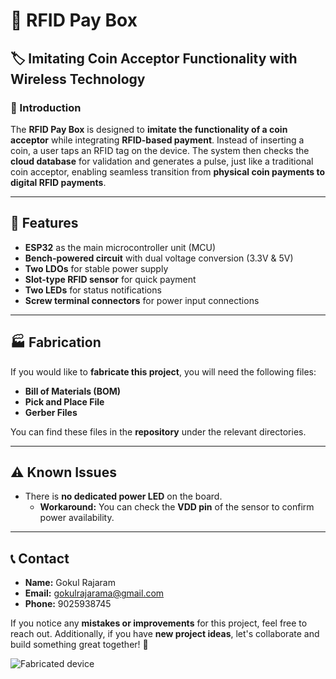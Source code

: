 # 📡 RFID Pay Box

## 🏷️ Imitating Coin Acceptor Functionality with Wireless Technology

### 📖 Introduction

The **RFID Pay Box** is designed to **imitate the functionality of a coin acceptor** while integrating **RFID-based payment**. Instead of inserting a coin, a user taps an RFID tag on the device. The system then checks the **cloud database** for validation and generates a pulse, just like a traditional coin acceptor, enabling seamless transition from **physical coin payments to digital RFID payments**.

---

## 🚀 Features

- **ESP32** as the main microcontroller unit (MCU)
- **Bench-powered circuit** with dual voltage conversion (3.3V & 5V)
- **Two LDOs** for stable power supply
- **Slot-type RFID sensor** for quick payment
- **Two LEDs** for status notifications
- **Screw terminal connectors** for power input connections

---

## 🏭 Fabrication

If you would like to **fabricate this project**, you will need the following files:

- **Bill of Materials (BOM)**
- **Pick and Place File**
- **Gerber Files**

You can find these files in the **repository** under the relevant directories.

---

## ⚠️ Known Issues

- There is **no dedicated power LED** on the board.
  - **Workaround:** You can check the **VDD pin** of the sensor to confirm power availability.

---

## 📞 Contact

- **Name:** Gokul Rajaram
- **Email:** [gokulrajarama@gmail.com](mailto\:gokulrajarama@gmail.com)
- **Phone:** 9025938745

If you notice any **mistakes or improvements** for this project, feel free to reach out. Additionally, if you have **new project ideas**, let's collaborate and build something great together! 🚀

![Fabricated device](images/pcb_layout.png)



